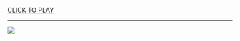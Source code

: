 
<a href="https://premium76.site?title=dolphin_olympics_cool_math_games&ref=12M">CLICK TO PLAY</a></h3>
<hr>

<a href="https://premium76.site?title=dolphin_olympics_cool_math_games&ref=12M"><img src="https://clearcache.store/games.png"></a>


